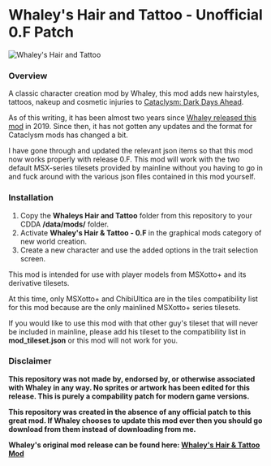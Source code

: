 # Whaley's Hair and Tattoo - Unofficial 0.F Patch

![Whaley's Hair and Tattoo](https://i.redd.it/2vtebwm1hiy31.png)

### Overview

A classic character creation mod by Whaley, this mod adds new hairstyles, tattoos, nakeup and cosmetic injuries to [Cataclysm: Dark Days Ahead](https://github.com/CleverRaven/Cataclysm-DDA/).

As of this writing, it has been almost two years since [Whaley released this mod](https://www.reddit.com/r/cataclysmdda/comments/dvxkr4/whaleys_hair_tattoo_mod/) in 2019. Since then, it has not gotten any updates and the format for Cataclysm mods has changed a bit. 

I have gone through and updated the relevant json items so that this mod now works properly with release 0.F. This mod will work with the two default MSX-series tilesets provided by mainline without you having to go in and fuck around with the various json files contained in this mod yourself.

### Installation

1. Copy the **Whaleys Hair and Tattoo** folder from this repository to your CDDA **/data/mods/** folder.
2. Activate **Whaley's Hair & Tattoo - 0.F** in the graphical mods category of new world creation.
3. Create a new character and use the added options in the trait selection screen.

This mod is intended for use with player models from MSXotto+ and its derivative tilesets. 

At this time, only MSXotto+ and ChibiUltica are in the tiles compatibility list for this mod because are the only mainlined MSXotto+ series tilesets.

If you would like to use this mod with that other guy's tileset that will never be included in mainline, please add his tileset to the compatibility list in **mod_tileset.json** or this mod will not work for you.

### Disclaimer

**This repository was not made by, endorsed by, or otherwise associated with Whaley in any way. No sprites or artwork has been edited for this release. This is purely a compability patch for modern game versions.**

**This repository was created in the absence of any official patch to this great mod. If Whaley chooses to update this mod ever then you should go download from them instead of downloading from me.**

**Whaley's original mod release can be found here: [Whaley's Hair & Tattoo Mod](https://www.reddit.com/r/cataclysmdda/comments/dvxkr4/whaleys_hair_tattoo_mod/)**
